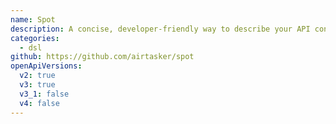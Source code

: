 ```yaml
---
name: Spot
description: A concise, developer-friendly way to describe your API contract.
categories:
  - dsl
github: https://github.com/airtasker/spot
openApiVersions:
  v2: true
  v3: true
  v3_1: false
  v4: false
---
```

